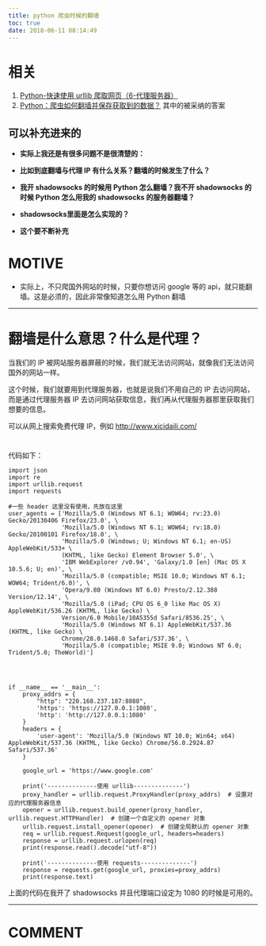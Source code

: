```yaml
---
title: python 爬虫时候的翻墙
toc: true
date: 2018-06-11 08:14:49
---
```


# 相关

1. [Python-快速使用 urllib 爬取网页（6-代理服务器）](https://blog.csdn.net/qq_38262266/article/details/78883760)
2. [Python：爬虫如何翻墙并保存获取到的数据？](https://segmentfault.com/q/1010000008986220/a-1020000012102139) 其中的被采纳的答案




## 可以补充进来的






  * **实际上我还是有很多问题不是很清楚的：**


  * **比如到底翻墙与代理 IP 有什么关系？翻墙的时候发生了什么？**


  * **我开 shadowsocks 的时候用 Python 怎么翻墙？我不开 shadowsocks 的时候 Python 怎么用我的 shadowsocks 的服务器翻墙？**


  * **shadowsocks里面是怎么实现的？**


  * **这个要不断补充**




# MOTIVE






  * 实际上，不只爬国外网站的时候，只要你想访问 google 等的 api，就只能翻墙。这是必须的，因此非常像知道怎么用 Python 翻墙





* * *






#




# 翻墙是什么意思？什么是代理？


当我们的 IP 被网站服务器屏蔽的时候，我们就无法访问网站，就像我们无法访问国外的网站一样。

这个时候，我们就要用到代理服务器，也就是说我们不用自己的 IP 去访问网站，而是通过代理服务器 IP 去访问网站获取信息，我们再从代理服务器那里获取我们想要的信息。

可以从网上搜索免费代理 IP，例如 http://www.xicidaili.com/


#




代码如下：


    import json
    import re
    import urllib.request
    import requests

    #一些 header 这里没有使用，先放在这里
    user_agents = ['Mozilla/5.0 (Windows NT 6.1; WOW64; rv:23.0) Gecko/20130406 Firefox/23.0', \
                   'Mozilla/5.0 (Windows NT 6.1; WOW64; rv:18.0) Gecko/20100101 Firefox/18.0', \
                   'Mozilla/5.0 (Windows; U; Windows NT 6.1; en-US) AppleWebKit/533+ \
                   (KHTML, like Gecko) Element Browser 5.0', \
                   'IBM WebExplorer /v0.94', 'Galaxy/1.0 [en] (Mac OS X 10.5.6; U; en)', \
                   'Mozilla/5.0 (compatible; MSIE 10.0; Windows NT 6.1; WOW64; Trident/6.0)', \
                   'Opera/9.80 (Windows NT 6.0) Presto/2.12.388 Version/12.14', \
                   'Mozilla/5.0 (iPad; CPU OS 6_0 like Mac OS X) AppleWebKit/536.26 (KHTML, like Gecko) \
                   Version/6.0 Mobile/10A5355d Safari/8536.25', \
                   'Mozilla/5.0 (Windows NT 6.1) AppleWebKit/537.36 (KHTML, like Gecko) \
                   Chrome/28.0.1468.0 Safari/537.36', \
                   'Mozilla/5.0 (compatible; MSIE 9.0; Windows NT 6.0; Trident/5.0; TheWorld)']




    if __name__ == '__main__':
        proxy_addrs = {
            "http": "220.168.237.187:8888",
            'https': 'https://127.0.0.1:1080',
            'http': 'http://127.0.0.1:1080'
        }
        headers = {
            'user-agent': 'Mozilla/5.0 (Windows NT 10.0; Win64; x64) AppleWebKit/537.36 (KHTML, like Gecko) Chrome/56.0.2924.87 Safari/537.36'
        }

        google_url = 'https://www.google.com'

        print('--------------使用 urllib--------------')
        proxy_handler = urllib.request.ProxyHandler(proxy_addrs)  # 设置对应的代理服务器信息
        opener = urllib.request.build_opener(proxy_handler, urllib.request.HTTPHandler)  # 创建一个自定义的 opener 对象
        urllib.request.install_opener(opener)  # 创建全局默认的 opener 对象
        req = urllib.request.Request(google_url, headers=headers)
        response = urllib.request.urlopen(req)
        print(response.read().decode("utf-8"))

        print('--------------使用 requests--------------')
        response = requests.get(google_url, proxies=proxy_addrs)
        print(response.text)




上面的代码在我开了 shadowsocks 并且代理端口设定为 1080 的时候是可用的。















* * *





# COMMENT
